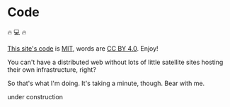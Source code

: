 # Code

:fire: :computer: :fire:

[This site's code](https://github.com/rcoder/blog-mirror) is [MIT](https://opensource.org/licenses/MIT), words are [CC BY 4.0](http://creativecommons.org/licenses/by/4.0/). Enjoy!

You can't have a distributed web without lots of little satellite sites hosting their own infrastructure, right?

So that's what I'm doing. It's taking a minute, though. Bear with me.

<Badge type="warn">under construction</Badge>
